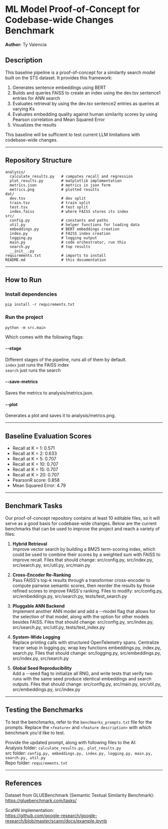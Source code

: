 # ML Model Proof‑of‑Concept for Codebase-wide Changes Benchmark 

**Author:** Ty Valencia

## Description

This baseline pipeline is a proof-of-concept for a similarity search model built on the STS dataset. It provides this framework:

1. Generates sentence embeddings using BERT
2. Builds and queries FAISS to create an index using the dev.tsv sentence1 entries for ANN search 
3. Evaluates retrieval by using the dev.tsv sentence2 entries as queries at varying Ks 
4. Evaluates embedding quality against human similarity scores by using Pearson correlation and Mean Squared Error
5. Visualizes the results

This baseline will be sufficient to test current LLM limitations with codebase-wide changes. 

---

## Repository Structure
```text
analysis/
  calculate_results.py   # computes recall and regression
  plot_results.py        # matplotlib implementation
  metrics.json           # metrics in json form
  metrics.png            # plotted results
dat/
  dev.tsv                # dev split
  train.tsv              # train split
  test.tsv               # test split 
  index.faiss            # where FAISS stores its index
src/
  config.py              # constants and paths
  util.py                # helper functions for loading data
  embeddings.py          # BERT embeddings creation
  index.py               # FAISS index creation
  logging.py             # logging output
  main.py                # code orchestrator, run this 
  search.py              # top results
  __init__.py
requirements.txt         # imports to install
README.md                # this documentation
```

---

## How to Run

### Install dependencies 

`pip install -r requirements.txt` <br>

### Run the project

`python -m src.main` 

Which comes with the following flags: <br>

#### --stage
Different stages of the pipeline, runs all of them by default. <br>
`index` just runs the FAISS index <br>
`search` just runs the search <br>

#### --save-metrics 
Saves the metrics to analysis/metrics.json. 

#### --plot
Generates a plot and saves it to analysis/metrics.png.


---

## Baseline Evaluation Scores

* Recall at K = 1: 0.571
* Recall at K = 2: 0.633
* Recall at K = 5: 0.707
* Recall at K = 10: 0.707
* Recall at K = 15: 0.707
* Recall at K = 20: 0.707
* PearsonR score: 0.858
* Mean Squared Error: 4.79

---

## Benchmark Tasks 

Our proof-of-concept repository contains at least 10 editable files, so it will serve as a good basis for codebase-wide changes. Below are the current benchmarks that can be used to improve the project and reach a variety of files: 

1. **Hybrid Retrieval** <br>
  Improve vector search by building a BM25 term-scoring index, which could be used to combine their scores by a weighted sum with FAISS to improve recall. 
  Files that should change: src/config.py, src/index.py, src/search.py, src/util.py, src/main.py

2. **Cross-Encoder Re-Ranking** <br>
  Pass FAISS's top-k results through a transformer cross-encoder to compute pairwise semantic scores, then reorder the results by those refined scores to improve FAISS's ranking. 
  Files to modify: src/config.py, src/embeddings.py, src/search.py, tests/test_search.py

3. **Pluggable ANN Backend** <br>
  Implement another ANN model and add a --model flag that allows for the selection of that model, along with the option for other models besides FAISS. 
  Files that should change: src/config.py, src/index.py, src/search.py, src/util.py, tests/test_index.py

4. **System-Wide Logging** <br>
  Replace printing calls with structured OpenTelemetry spans. Centralize tracer setup in logging.py, wrap key functions embeddings.py, index.py, search.py.
  Files that should change: src/logging.py, src/embeddings.py, src/index.py, src/search.py

5. **Global Seed Reproducibility** <br>
  Add a --seed flag to initialize all RNG, and write tests that verify two runs with the same seed produce identical embeddings and search outputs. 
  Files that should change: src/config.py, src/main.py, src/util.py, src/embeddings.py, src/index.py

---

## Testing the Benchmarks

To test the benchmarks, refer to the `benchmarks_prompts.txt` file for the prompts. 
Replace the `<feature>` and `<feature description>` with which benchmark you'd like to test. <br>

Provide the updated prompt, along with following files to the AI: <br>
Analysis folder: `calculate_results.py, plot_results.py` <br>
src folder: `config.py, embeddings.py, index.py, logging.py, main.py, search.py, util.py` <br>
Repo folder: `requirements.txt` <br>

---

## References 

Dataset from GLUEBenchmark (Semantic Textual Similarity Benchmark): <br>
https://gluebenchmark.com/tasks/

ScaNN implementation: <br>
https://github.com/google-research/google-research/blob/master/scann/docs/example.ipynb